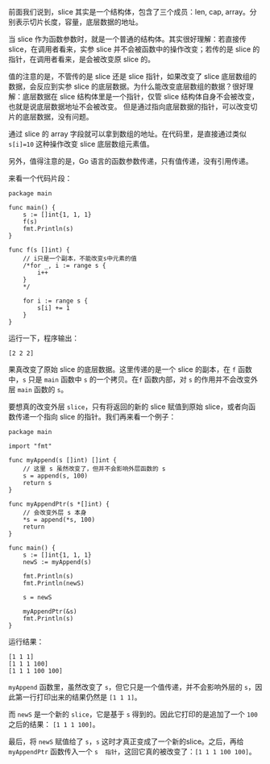 前面我们说到，slice 其实是一个结构体，包含了三个成员：len, cap, array。分别表示切片长度，容量，底层数据的地址。

当 slice 作为函数参数时，就是一个普通的结构体。其实很好理解：若直接传 slice，在调用者看来，实参 slice 并不会被函数中的操作改变；若传的是 slice 的指针，在调用者看来，是会被改变原 slice 的。

值的注意的是，不管传的是 slice 还是 slice 指针，如果改变了 slice 底层数组的数据，会反应到实参 slice 的底层数据。为什么能改变底层数组的数据？很好理解：底层数据在 slice 结构体里是一个指针，仅管 slice 结构体自身不会被改变，也就是说底层数据地址不会被改变。 但是通过指向底层数据的指针，可以改变切片的底层数据，没有问题。

通过 slice 的 array 字段就可以拿到数组的地址。在代码里，是直接通过类似 `s[i]=10` 这种操作改变 slice 底层数组元素值。

另外，值得注意的是，Go 语言的函数参数传递，只有值传递，没有引用传递。

来看一个代码片段：

```golang
package main

func main() {
	s := []int{1, 1, 1}
	f(s)
	fmt.Println(s)
}

func f(s []int) {
	// i只是一个副本，不能改变s中元素的值
	/*for _, i := range s {
		i++
	}
	*/

	for i := range s {
		s[i] += 1
	}
}
```

运行一下，程序输出：

```shell
[2 2 2]
```

果真改变了原始 slice 的底层数据。这里传递的是一个 slice 的副本，在 `f` 函数中，`s` 只是 `main` 函数中 `s` 的一个拷贝。在`f` 函数内部，对 `s` 的作用并不会改变外层 `main` 函数的 `s`。

要想真的改变外层 `slice`，只有将返回的新的 slice 赋值到原始 slice，或者向函数传递一个指向 slice 的指针。我们再来看一个例子：

```golang
package main

import "fmt"

func myAppend(s []int) []int {
	// 这里 s 虽然改变了，但并不会影响外层函数的 s
	s = append(s, 100)
	return s
}

func myAppendPtr(s *[]int) {
	// 会改变外层 s 本身
	*s = append(*s, 100)
	return
}

func main() {
	s := []int{1, 1, 1}
	newS := myAppend(s)

	fmt.Println(s)
	fmt.Println(newS)

	s = newS

	myAppendPtr(&s)
	fmt.Println(s)
}
```

运行结果：

```shell
[1 1 1]
[1 1 1 100]
[1 1 1 100 100]
```

`myAppend` 函数里，虽然改变了 `s`，但它只是一个值传递，并不会影响外层的 `s`，因此第一行打印出来的结果仍然是 `[1 1 1]`。

而 `newS` 是一个新的 `slice`，它是基于 `s` 得到的。因此它打印的是追加了一个 `100` 之后的结果： `[1 1 1 100]`。

最后，将 `newS` 赋值给了 `s`，`s` 这时才真正变成了一个新的slice。之后，再给 `myAppendPtr` 函数传入一个 `s  指针`，这回它真的被改变了：`[1 1 1 100 100]`。
